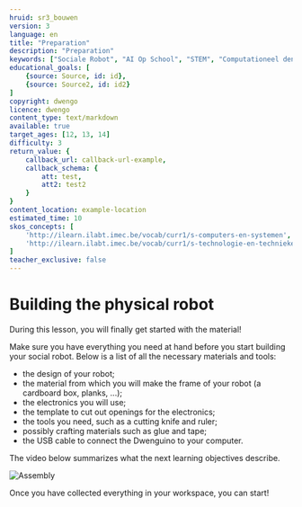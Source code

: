 ```yaml
---
hruid: sr3_bouwen
version: 3
language: en
title: "Preparation"
description: "Preparation"
keywords: ["Sociale Robot", "AI Op School", "STEM", "Computationeel denken", "Grafisch programmeren"]
educational_goals: [
    {source: Source, id: id}, 
    {source: Source2, id: id2}
]
copyright: dwengo
licence: dwengo
content_type: text/markdown
available: true
target_ages: [12, 13, 14]
difficulty: 3
return_value: {
    callback_url: callback-url-example,
    callback_schema: {
        att: test,
        att2: test2
    }
}
content_location: example-location
estimated_time: 10
skos_concepts: [
    'http://ilearn.ilabt.imec.be/vocab/curr1/s-computers-en-systemen', 
    'http://ilearn.ilabt.imec.be/vocab/curr1/s-technologie-en-technieken'
]
teacher_exclusive: false
---
```


# Building the physical robot

During this lesson, you will finally get started with the material!

Make sure you have everything you need at hand before you start building your social robot. Below is a list of all the necessary materials and tools:

* the design of your robot;
* the material from which you will make the frame of your robot (a cardboard box, planks, ...);
* the electronics you will use;
* the template to cut out openings for the electronics;
* the tools you need, such as a cutting knife and ruler;
* possibly crafting materials such as glue and tape;
* the USB cable to connect the Dwenguino to your computer.

The video below summarizes what the next learning objectives describe.

![](@youtube/https://www.youtube.com/embed/AYcoFGi99Ns "Assembly")

Once you have collected everything in your workspace, you can start!